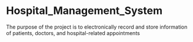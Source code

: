 # Hospital_Management_System
The purpose of the project is to electronically record and store information of patients, doctors, and hospital-related appointments
